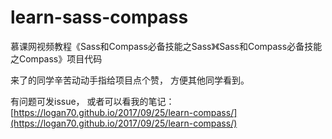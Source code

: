# learn-sass-compass
慕课网视频教程《Sass和Compass必备技能之Sass》《Sass和Compass必备技能之Compass》项目代码

来了的同学辛苦动动手指给项目点个赞， 方便其他同学看到。

有问题可发issue， 或者可以看我的笔记： [https://logan70.github.io/2017/09/25/learn-compass/](https://logan70.github.io/2017/09/25/learn-compass/)
